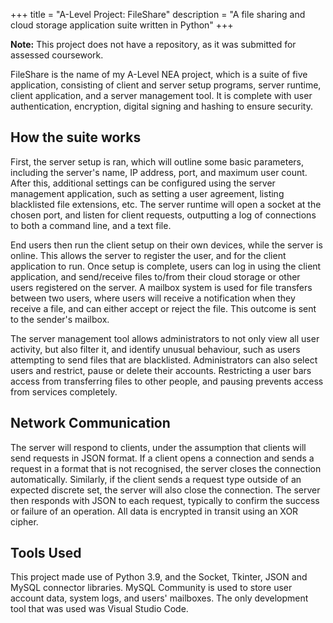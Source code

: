 +++
title = "A-Level Project: FileShare"
description = "A file sharing and cloud storage application suite written in Python"
+++

**Note:** This project does not have a repository, as it was submitted for assessed coursework.

FileShare is the name of my A-Level NEA project, which is a suite of five application, consisting of client and server setup programs, server runtime, client application, and a server management tool. It is complete with user authentication, encryption, digital signing and hashing to ensure security.

## How the suite works

First, the server setup is ran, which will outline some basic parameters, including the server's name, IP address, port, and maximum user count. After this, additional settings can be configured using the server management application, such as setting a user agreement, listing blacklisted file extensions, etc. The server runtime will open a socket at the chosen port, and listen for client requests, outputting a log of connections to both a command line, and a text file.

End users then run the client setup on their own devices, while the server is online. This allows the server to register the user, and for the client application to run. Once setup is complete, users can log in using the client application, and send/receive files to/from their cloud storage or other users registered on the server. A mailbox system is used for file transfers between two users, where users will receive a notification when they receive a file, and can either accept or reject the file. This outcome is sent to the sender's mailbox.

The server management tool allows administrators to not only view all user activity, but also filter it, and identify unusual behaviour, such as users attempting to send files that are blacklisted. Administrators can also select users and restrict, pause or delete their accounts. Restricting a user bars access from transferring files to other people, and pausing prevents access from services completely. 

## Network Communication

The server will respond to clients, under the assumption that clients will send requests in JSON format. If a client opens a connection and sends a request in a format that is not recognised, the server closes the connection automatically. Similarly, if the client sends a request type outside of an expected discrete set, the server will also close the connection. The server then responds with JSON to each request, typically to confirm the success or failure of an operation. All data is encrypted in transit using an XOR cipher.

## Tools Used

This project made use of Python 3.9, and the Socket, Tkinter, JSON and MySQL connector libraries. MySQL Community is used to store user account data, system logs, and users' mailboxes. The only development tool that was used was Visual Studio Code.